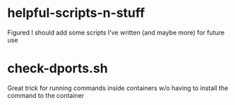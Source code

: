 # helpful-scripts-n-stuff
Figured I should add some scripts I've written (and maybe more) for future use

# check-dports.sh
Great trick for running commands inside containers w/o having to install the command to the container
